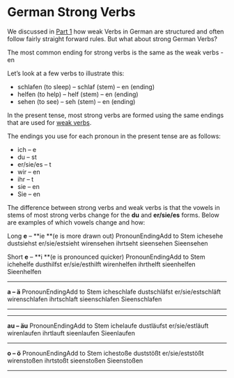 # German Strong Verbs

[](http://www.jabbalab.com/blog/wp-content/uploads/2010/05/verb-construction1.jpg)

We discussed in [Part 1](../880/how-german-verbs-work-in-the-present-tense-part-1.html) how weak Verbs in German are structured and often follow fairly straight forward rules. But what about strong German Verbs?

The most common ending for strong verbs is the same as the weak verbs -en 

Let’s look at a few verbs to illustrate this:

- schlafen (to sleep) – schlaf (stem)      – en (ending)
- helfen (to help) – helf (stem)      – en (ending)
- sehen (to see) – seh (stem) – en (ending)

In the present tense, most strong verbs are formed using the same endings that are used for [weak verbs](../880/how-german-verbs-work-in-the-present-tense-part-1.html).

The endings you use for each pronoun in the present tense are as follows:

- ich – e
- du – st
- er/sie/es – t
- wir – en
- ihr – t
- sie – en
- Sie – en

The difference between strong verbs and weak verbs is that the vowels in stems of most strong verbs change for the **du** and **er/sie/es** forms. Below are examples of which vowels change and how:

Long **e** – **ie **(e is more drawn out)
PronounEndingAdd to Stem
ichesehe
dustsiehst
er/sie/estsieht
wirensehen
ihrtseht
sieensehen
Sieensehen

Short **e** – **i **(e is pronounced quicker)
PronounEndingAdd to Stem
ichehelfe
dusthilfst
er/sie/esthilft
wirenhelfen
ihrthelft
sieenhelfen
Sieenhelfen

** **

**a – ä**
PronounEndingAdd to Stem
icheschlafe
dustschläfst
er/sie/estschläft
wirenschlafen
ihrtschlaft
sieenschlafen
Sieenschlafen
** **
** **
**au – äu**
PronounEndingAdd to Stem
ichelaufe
dustläufst
er/sie/estläuft
wirenlaufen
ihrtlauft
sieenlaufen
Sieenlaufen
** **
**o – ö**
PronounEndingAdd to Stem
ichestoße
duststößt
er/sie/eststößt
wirenstoßen
ihrtstoßt
sieenstoßen
Sieenstoßen
** **** **


